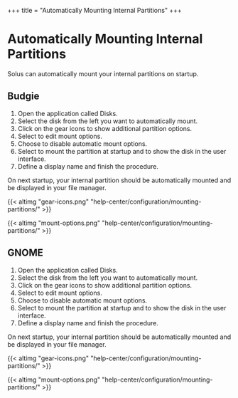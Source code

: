 +++
title = "Automatically Mounting Internal Partitions"
+++
# Automatically Mounting Internal Partitions

Solus can automatically mount your internal partitions on startup.

## Budgie

1. Open the application called Disks. 
2. Select the disk from the left you want to automatically mount. 
3. Click on the gear icons to show additional partition options. 
4. Select to edit mount options. 
5. Choose to disable automatic mount options.
6. Select to mount the partition at startup and to show the disk in the user interface. 
7. Define a display name and finish the procedure. 

On next startup, your internal partition should be automatically mounted and be displayed in your file manager.

{{< altimg "gear-icons.png" "help-center/configuration/mounting-partitions/" >}}

{{< altimg "mount-options.png" "help-center/configuration/mounting-partitions/" >}}

## GNOME

1. Open the application called Disks. 
2. Select the disk from the left you want to automatically mount. 
3. Click on the gear icons to show additional partition options. 
4. Select to edit mount options. 
5. Choose to disable automatic mount options.
6. Select to mount the partition at startup and to show the disk in the user interface. 
7. Define a display name and finish the procedure. 

On next startup, your internal partition should be automatically mounted and be displayed in your file manager.

{{< altimg "gear-icons.png" "help-center/configuration/mounting-partitions/" >}}

{{< altimg "mount-options.png" "help-center/configuration/mounting-partitions/" >}}
